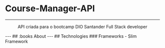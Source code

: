 # Course-Manager-API
---
<p align="center">API criada para o bootcamp DIO Santander Full Stack developer</p>
---
## :books About
---
## Technologies
### Frameworks
 - Slim Framework
 

